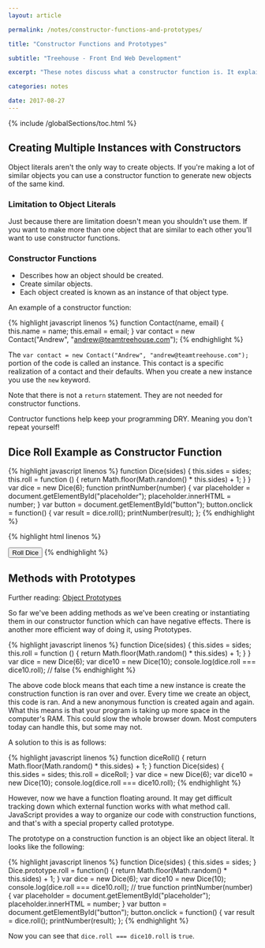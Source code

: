 ```yaml
---
layout: article

permalink: /notes/constructor-functions-and-prototypes/

title: "Constructor Functions and Prototypes"

subtitle: "Treehouse - Front End Web Development"

excerpt: "These notes discuss what a constructor function is. It explains that object literals aren't the only way to create objects. If you're making a lot of similar objects you can use a constructor function to generate new objects of the same kind. A constructor functions describes how an object should be created, create similar objects, and each object created is known as an instance of that object type."

categories: notes

date: 2017-08-27
---
```


{% include /globalSections/toc.html %}

## Creating Multiple Instances with Constructors

Object literals aren't the only way to create objects. If you're making a lot of similar objects you can use a constructor function to generate new objects of the same kind.

### Limitation to Object Literals

Just because there are limitation doesn't mean you shouldn't use them. If you want to make more than one object that are similar to each other you'll want to use constructor functions.

### Constructor Functions
<ul>
  <li>Describes how an object should be created.</li>
  <li>Create similar objects.</li>
  <li>Each object created is known as an instance of that object type.</li>
</ul>

An example of a constructor function:

{% highlight javascript linenos %}
function Contact(name, email) {
  this.name = name;
  this.email = email;
}
var contact = new Contact("Andrew", "andrew@teamtreehouse.com");
{% endhighlight %}

The `var contact = new Contact("Andrew", "andrew@teamtreehouse.com");` portion of the code is called an instance. This contact is a specific realization of a contact and their defaults. When you create a new instance you use the `new` keyword. 

Note that there is not a `return` statement. They are not needed for constructor functions.

Contructor functions help keep your programming DRY. Meaning you don't repeat yourself!

## Dice Roll Example as Constructor Function

{% highlight javascript linenos %}
function Dice(sides) {
  this.sides = sides;
  this.roll = function () {
    return Math.floor(Math.random() * this.sides) + 1;
  }
}
var dice = new Dice(6);
function printNumber(number) {
  var placeholder = document.getElementById("placeholder");
  placeholder.innerHTML = number;
}
var button = document.getElementById("button");
button.onclick = function() {
  var result = dice.roll();
  printNumber(result);
};
{% endhighlight %}

{% highlight html linenos %}
<html>
<head>
    <title>Dice Simulator 2015</title>
    <link rel="stylesheet" href="style.css">
</head>  
<body>
  <p id="placeholder"></p>
  <button id="button">Roll Dice</button>
  <script src="dice.js"></script>
  <script src="ui.js"></script>
</body>
</html>
{% endhighlight %}

## Methods with Prototypes

Further reading: <a href="https://developer.mozilla.org/en-US/docs/Web/JavaScript/Reference/Global_Objects/Object/prototype">Object Prototypes</a>

So far we've been adding methods as we've been creating or instantiating them in our constructor function which can have negative effects. There is another more efficient way of doing it, using Prototypes.

{% highlight javascript linenos %}
function Dice(sides) {
  this.sides = sides;
  this.roll = function () {
    return Math.floor(Math.random() * this.sides) + 1;
  }
}
var dice = new Dice(6);
var dice10 = new Dice(10);
console.log(dice.roll === dice10.roll);
// false
{% endhighlight %}

The above code block means that each time a new instance is create the construction function is ran over and over. Every time we create an object, this code is ran. And a new anonymous function is created again and again. What this means is that your program is taking up more space in the computer's RAM. This could slow the whole browser down. Most computers today can handle this, but some may not.

A solution to this is as follows:

{% highlight javascript linenos %}
function diceRoll() {
  return Math.floor(Math.random() * this.sides) + 1;
}
function Dice(sides) {
  this.sides = sides;
  this.roll = diceRoll;
}
var dice = new Dice(6);
var dice10 = new Dice(10);
console.log(dice.roll === dice10.roll);
{% endhighlight %}

However, now we have a function floating around. It may get difficult tracking down which external function works with what method call. JavaScript provides a way to organize our code with construction functions, and that's with a special property called prototype.

The prototype on a construction function is an object like an object literal. It looks like the following:

{% highlight javascript linenos %}
function Dice(sides) {
  this.sides = sides;
}
Dice.prototype.roll = function() {
  return Math.floor(Math.random() * this.sides) + 1;
}
var dice = new Dice(6);
var dice10 = new Dice(10);
console.log(dice.roll === dice10.roll);
// true
function printNumber(number) {
  var placeholder = document.getElementById("placeholder");
  placeholder.innerHTML = number;
}
var button = document.getElementById("button");
button.onclick = function() {
  var result = dice.roll();
  printNumber(result);
};
{% endhighlight %}

Now you can see that `dice.roll === dice10.roll` is `true`.